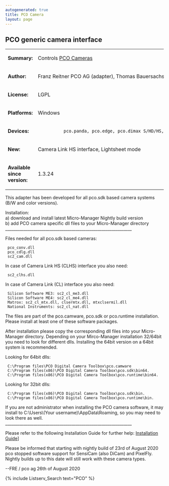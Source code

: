 ```yaml
---
autogenerated: true
title: PCO Camera
layout: page
---
```


## PCO generic camera interface

<table>
<tr>
<td markdown="1">

**Summary:**

</td>
<td markdown="1">

Controls [PCO Cameras](http://www.pco.de/)

</td>
</tr>
<tr>
<td markdown="1">

**Author:**

</td>
<td markdown="1">

Franz Reitner PCO AG (adapter), Thomas Bauersachs PCO AG (comments)

</td>
</tr>
<tr>
<td markdown="1">

**License:**

</td>
<td markdown="1">

LGPL

</td>
</tr>
<tr>
<td markdown="1">

**Platforms:**

</td>
<td markdown="1">

Windows

</td>
</tr>
<tr>
<td markdown="1">

**Devices:**

</td>
<td markdown="1">

`          pco.panda, pco.edge, pco.dimax S/HD/HS, pco.dimax cs, pco.ultraviolet, pco.pixelfly usb, pco.flim, pco.1200/1300/1400/1600/2000/4000`

</td>
</tr>
<tr>
<td markdown="1">

**New:**

</td>
<td markdown="1">

Camera Link HS interface, Lightsheet mode

</td>
</tr>
<tr>
<td markdown="1">

**Available since version:**

</td>
<td markdown="1">

1.3.24

</td>
</table>

This adapter has been developed for all pco.sdk based camera systems
(B/W and color versions).

Installation:  
a) download and install latest Micro-Manager Nightly build version  
b) add PCO camera specific dll files to your Micro-Manager directory  
\_\_\_\_\_\_\_\_\_\_\_\_\_\_\_\_\_\_\_\_\_\_\_\_\_\_\_\_\_\_\_\_\_\_\_\_\_\_\_\_\_\_\_\_\_\_\_\_\_\_\_\_\_\_\_\_\_\_\_\_\_\_\_

Files needed for all pco.sdk based cameras:

` pco_conv.dll`  
` pco_cdlg.dll`  
` sc2_cam.dll`

In case of Camera Link HS (CLHS) interface you also need:

` sc2_clhs.dll`

In case of Camera Link (CL) interface you also need:

` Silicon Software ME3: sc2_cl_me3.dll`  
` Silicon Software ME4: sc2_cl_me4.dll`  
` Matrox: sc2_cl_mtx.dll, clsermtx.dll, mtxclsermil.dll`  
` National Instruments: sc2_cl_nat.dll`

The files are part of the pco.camware, pco.sdk or pco.runtime
installation. Please install at least one of these software packages.

After installation please copy the corresponding dll files into your
Micro-Manager directory. Depending on your Mirco-Manager installation
32/64bit you need to look for different dlls. Installing the 64bit
version on a 64bit system is recommended.

Looking for 64bit dlls:

` C:\Program files\PCO Digital Camera Toolbox\pco.camware`  
` C:\Program files(x86)\PCO Digital Camera Toolbox\pco.sdk\bin64.`  
` C:\Program files(x86)\PCO Digital Camera Toolbox\pco.runtime\bin64.`

Looking for 32bit dlls:

` C:\Program files(x86)\PCO Digital Camera Toolbox\pco.sdk\bin.`  
` C:\Program files(x86)\PCO Digital Camera Toolbox\pco.runtime\bin.`

If you are not administrator when installing the PCO camera software, it
may install to C:\\Users\\(Your username)\\AppData\\Roaming, so you may
need to look there as well.
\_\_\_\_\_\_\_\_\_\_\_\_\_\_\_\_\_\_\_\_\_\_\_\_\_\_\_\_\_\_\_\_\_\_\_\_\_\_\_\_\_\_\_\_\_\_\_\_\_\_\_\_\_\_\_\_\_\_\_\_\_\_\_

Please refer to the following Installation Guide for further help:
[Installation
Guide](File:%5Bhttps://www.pco.de/fileadmin/user_upload/pco-manuals/media/MA_MICROMANAGER_200.pdf)\]

Please be informed that starting with nightly build of 23rd of August
2020 pco stopped software support for SensiCam (also DiCam) and
PixelFly. Nightly builds up to this date will still work with these
camera types.

--FRE / pco ag 26th of August 2020

{% include Listserv_Search text="PCO" %}



